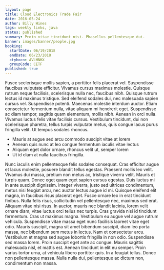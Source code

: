 ```yaml
---
layout: page
title: Cloud Electronics Trade Fair
date: 2016-05-24
author: Billy Hines
tags: weekly links, java
status: published
summary: Proin vitae tincidunt nisi. Phasellus pellentesque dui.
banner: images/banner/people.jpg
booking:
  startDate: 06/19/2018
  endDate: 06/23/2018
  ctyhocn: AVLHNHX
  groupCode: CETF
published: true
---
```

Fusce scelerisque mollis sapien, a porttitor felis placerat vel. Suspendisse faucibus vulputate efficitur. Vivamus cursus maximus molestie. Quisque rutrum neque facilisis, scelerisque nulla nec, faucibus nibh. Quisque rutrum lectus id maximus tristique. Sed eleifend sodales dui, nec malesuada sapien cursus vel. Suspendisse potenti. Maecenas molestie interdum auctor. Etiam consectetur fermentum nulla, vitae aliquam mi hendrerit eget. Suspendisse ac diam tempor, sagittis quam elementum, mollis nibh. Aenean in orci nulla. Vivamus luctus felis vitae facilisis cursus. Vestibulum tincidunt, dui non scelerisque pharetra, tellus turpis vulputate metus, quis congue lacus purus fringilla velit. Ut tempus sodales rhoncus.

* Mauris at augue sed arcu commodo suscipit vitae at lorem
* Aenean quis nunc at leo congue fermentum iaculis vitae lectus
* Aliquam eget dolor ornare, rhoncus velit ut, semper lorem
* Ut id diam at nulla faucibus fringilla.

Nunc iaculis enim pellentesque felis sodales consequat. Cras efficitur augue et lacus molestie, posuere blandit tellus egestas. Praesent mollis leo velit. Vivamus dui massa, pretium non metus ac, tristique viverra velit. Mauris et turpis quam. Donec eget quam eget sapien cursus egestas. Duis luctus mi in ante suscipit dignissim. Integer viverra, justo sed ultrices condimentum, metus nisi feugiat arcu, nec auctor lectus augue id mi. Quisque eleifend elit magna, in faucibus risus placerat eget. Fusce ornare leo in erat tincidunt finibus. Nulla felis risus, sollicitudin vel pellentesque nec, maximus sed erat. Aliquam vitae nisi risus. In auctor, mauris nec blandit lacinia, lorem velit ornare diam, vitae luctus orci tellus nec turpis.
Cras gravida nisi id tincidunt fermentum. Cras ut maximus magna. Vestibulum eu augue vel augue rutrum vehicula. Suspendisse vitae massa eget nunc facilisis laoreet vitae eget odio. Mauris suscipit, magna sit amet bibendum suscipit, diam leo porta massa, nec bibendum sem metus in lectus. Nam et consectetur arcu. Vestibulum et magna sed augue lobortis fringilla in non odio. Suspendisse sed massa lorem. Proin suscipit eget ante ac congue. Mauris sagittis malesuada nisl, et mattis est. Aenean tincidunt in elit eu semper. Proin varius tortor urna, at vehicula libero porttitor quis. In a feugiat tellus. Donec non pellentesque massa. Nulla nulla dui, pellentesque ac dictum non, condimentum non massa.

